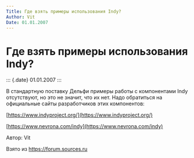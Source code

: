 ```yaml
---
Title: Где взять примеры использования Indy?
Author: Vit
Date: 01.01.2007
---
```



Где взять примеры использования Indy?
=====================================

::: {.date}
01.01.2007
:::

В стандартную поставку Дельфи примеры работы с компонентами Indy
отсутствуют, но это не значит, что их нет. Надо обратиться на
официальные сайты разработчиков этих компонентов:

[https://www.indyproject.org/](https://www.indyproject.org/)

[https://www.nevrona.com/indy](https://www.nevrona.com/indy)

Автор: Vit

Взято из <https://forum.sources.ru>
